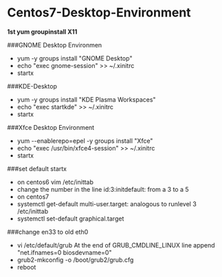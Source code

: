 # Centos7-Desktop-Environment

**1st yum groupinstall X11**

###GNOME Desktop Environmen
   
* yum -y groups install "GNOME Desktop" 
*  echo "exec gnome-session" >> ~/.xinitrc
* startx 

###KDE-Desktop
* yum -y groups install "KDE Plasma Workspaces" 
* echo "exec startkde" >> ~/.xinitrc
* startx
  
###Xfce Desktop Environment
  
* yum --enablerepo=epel -y groups install "Xfce" 
* echo "exec /usr/bin/xfce4-session" >> ~/.xinitrc 
* startx

###set default startx 
* on centos6 vim /etc/inittab
* change the number in the line id:3:initdefault: from a 3 to a 5
* on centos7 
* systemctl get-default  multi-user.target: analogous to runlevel 3 /etc/inittab
* systemctl set-default graphical.target

###change en33 to old eth0
* vi /etc/default/grub  At the end of GRUB_CMDLINE_LINUX line append "net.ifnames=0 biosdevname=0"
* grub2-mkconfig -o /boot/grub2/grub.cfg
* reboot
